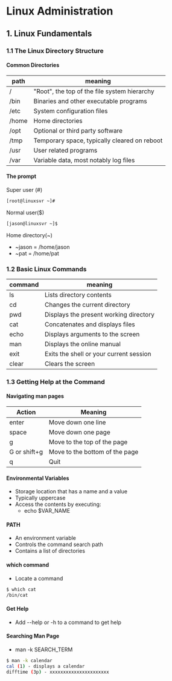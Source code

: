 # Linux Administration

## 1. Linux Fundamentals

### 1.1 The Linux Directory Structure

#### Common Directories

| path  | meaning                                      |
| ----- | -------------------------------------------- |
| /     | "Root", the top of the file system hierarchy |
| /bin  | Binaries and other executable programs       |
| /etc  | System configuration files                   |
| /home | Home directories                             |
| /opt  | Optional or third party software             |
| /tmp  | Temporary space, typically cleared on reboot |
| /usr  | User related programs                        |
| /var  | Variable data, most notably log files        |

#### The prompt

Super user (#)

```bash
[root@linuxsvr ~]#
```

Normal user($)

```bash
[jason@linuxsvr ~]$
```

Home directory(~)

- ~jason = /home/jason
- ~pat = /home/pat

### 1.2 Basic Linux Commands

| command | meaning                                 |
| ------- | --------------------------------------- |
| ls      | Lists directory contents                |
| cd      | Changes the current directory           |
| pwd     | Displays the present working directory  |
| cat     | Concatenates and displays files         |
| echo    | Displays arguments to the screen        |
| man     | Displays the online manual              |
| exit    | Exits the shell or your current session |
| clear   | Clears the screen                       |

### 1.3 Getting Help at the Command

#### Navigating man pages

| Action       | Meaning                        |
| ------------ | ------------------------------ |
| enter        | Move down one line             |
| space        | Move down one page             |
| g            | Move to the top of the page    |
| G or shift+g | Move to the bottom of the page |
| q            | Quit                           |

#### Environmental Variables

- Storage location that has a name and a value
- Typically uppercase
- Access the contents by executing:
  - echo $VAR_NAME

####  PATH

- An environment variable
- Controls the command search path
- Contains a list of directories

#### which command

- Locate a command

```bash
$ which cat
/bin/cat
```

#### Get Help

- Add --help or -h to a command to get help

####  Searching Man Page

- man -k SEARCH_TERM

```bash
$ man -k calendar
cal (1) - displays a calendar
difftime (3p) - xxxxxxxxxxxxxxxxxxxxxx
```

